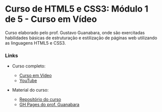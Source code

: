 # Curso de HTML5 e CSS3: Módulo 1 de 5 - Curso em Vídeo

Curso elaborado pelo prof. Gustavo Guanabara, onde são exercitadas habilidades básicas de estruturação e estilização de páginas web utilizando as linguagens HTML5 e CSS3.

### Links

- Curso completo:
  - [Curso em Vídeo](https://www.cursoemvideo.com/course/html5-css3-modulo1/)
  - [YouTube](https://www.youtube.com/playlist?list=PLHz_AreHm4dkZ9-atkcmcBaMZdmLHft8n)

- Material do curso:
  - [Repositório do curso](https://github.com/gustavoguanabara/html-css)
  - [GH Pages do prof. Guanabara](https://gustavoguanabara.github.io/)
